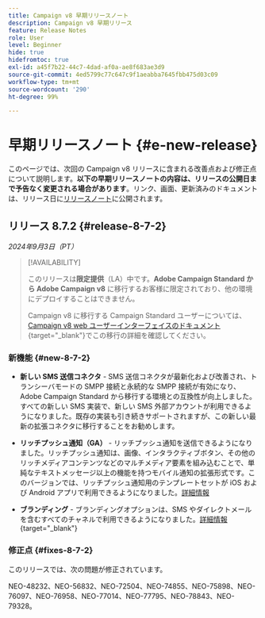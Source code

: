 ```yaml
---
title: Campaign v8 早期リリースノート
description: Campaign v8 早期リリース
feature: Release Notes
role: User
level: Beginner
hide: true
hidefromtoc: true
exl-id: a45f7b22-44c7-4dad-af0a-ae8f683ae3d9
source-git-commit: 4ed5799c77c647c9f1aeabba7645fbb475d03c09
workflow-type: tm+mt
source-wordcount: '290'
ht-degree: 99%

---
```


# 早期リリースノート {#e-new-release}

このページでは、次回の Campaign v8 リリースに含まれる改善点および修正点について説明します。**以下の早期リリースノートの内容は、リリースの公開日まで予告なく変更される場合があります**。リンク、画面、更新済みのドキュメントは、リリース日に[リリースノート](release-notes.md)に公開されます。


## リリース 8.7.2 {#release-8-7-2}

_2024年9月3日（PT）_

>[!AVAILABILITY]
>
>このリリースは&#x200B;**限定提供**（LA）中です。**Adobe Campaign Standard から Adobe Campaign v8** に移行するお客様に限定されており、他の環境にデプロイすることはできません。
>
>Campaign v8 に移行する Campaign Standard ユーザーについては、[Campaign v8 web ユーザーインターフェイスのドキュメント](https://experienceleague.adobe.com/docs/campaign-web/v8/start/acs-migration.html?lang=ja){target="_blank"}でこの移行の詳細を確認してください。

### 新機能 {#new-8-7-2}

* **新しい SMS 送信コネクタ** - SMS 送信コネクタが最新化および改善され、トランシーバモードの SMPP 接続と永続的な SMPP 接続が有効になり、Adobe Campaign Standard から移行する環境との互換性が向上しました。すべての新しい SMS 実装で、新しい SMS 外部アカウントが利用できるようになりました。既存の実装も引き続きサポートされますが、この新しい最新の拡張コネクタに移行することをお勧めします。

* **リッチプッシュ通知（GA）** - リッチプッシュ通知を送信できるようになりました。リッチプッシュ通知は、画像、インタラクティブボタン、その他のリッチメディアコンテンツなどのマルチメディア要素を組み込むことで、単純なテキストメッセージ以上の機能を持つモバイル通知の拡張形式です。このバージョンでは、リッチプッシュ通知用のテンプレートセットが iOS および Android アプリで利用できるようになりました。[詳細情報](../send/rich-push-android.md)

* **ブランディング** - ブランディングオプションは、SMS やダイレクトメールを含むすべてのチャネルで利用できるようになりました。[詳細情報](https://experienceleague.adobe.com/docs/campaign-web/v8/conf/branding/branding-gs.html?lang=ja){target="_blank"}


### 修正点 {#fixes-8-7-2}

このリリースでは、次の問題が修正されています。

NEO-48232、NEO-56832、NEO-72504、NEO-74855、NEO-75898、NEO-76097、NEO-76958、NEO-77014、NEO-77795、NEO-78843、NEO-79328。
